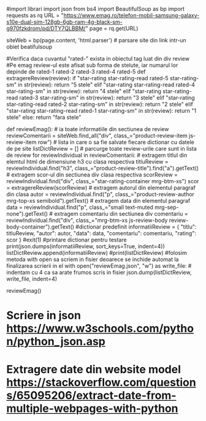 #import librari
import json
from bs4 import BeautifulSoup as bp
import requests as rq
URL = "https://www.emag.ro/telefon-mobil-samsung-galaxy-s10e-dual-sim-128gb-6gb-ram-4g-black-sm-g970fzkdrom/pd/DTY7QLBBM/"
page = rq.get(URL)

siteWeb = bp(page.content, 'html.parser') # parsare site din link intr-un obiet  beatifulsoup

#Verifica daca cuvantul "rated-" exista in obiectul tag luat din div review
#Pe emag review-ul este afisat sub forma de stelute, iar numarul lor depinde de rated-1 rated-2 rated-3 rated-4 rated-5
def extragereReview(review):
    if "star-rating star-rating-read rated-5 star-rating-sm" in str(review):
        return "5 stele"
    elif "star-rating star-rating-read rated-4 star-rating-sm" in str(review):
        return "4 stele"
    elif "star-rating star-rating-read rated-3 star-rating-sm" in str(review):
        return "3 stele"
    elif "star-rating star-rating-read rated-2 star-rating-sm" in str(review):
        return "2 stele"
    elif "star-rating star-rating-read rated-1 star-rating-sm" in str(review):
        return "1 stele"
    else:
        return "fara stele"

def reviewEmag():
    # ia toate informatiile din sectiunea de review
    reviewComentarii =  siteWeb.find_all("div", class_="product-review-item js-review-item row")
    # lista in care o sa fie salvate fiecare dictionar cu datele de pe site
    listDictReview = []
    # parcurge toate review-urile care sunt in lista de review
    for reviewIndividual in reviewComentarii:
        # extragem titlul din elemtul html de dimensiune h3 cu clasa respectiva
        titluReview = reviewIndividual.find("h3", class_="product-review-title").find("a").getText()
        # extragem scor-ul din sectiunea div clasa respectiva
        scorReview = reviewIndividual.find("div", class_="star-rating-container mrg-btm-xs")
        scor = extragereReview(scorReview)
        # extragem autorul din elementul paragraf din clasa
        autor = reviewIndividual.find("p", class_="product-review-author mrg-top-xs semibold").getText()
        # extragem data din elementul paragraf
        data = reviewIndividual.find("p", class_="small text-muted mrg-sep-none").getText()
        # extragem comentariu din sectiunea div
        comentariu = reviewIndividual.find("div", class_="mrg-btm-xs js-review-body review-body-container").getText()
        #dictionar predefinit
        informatiiReview = {
            "titlu": titluReview,
            "autor": autor,
            "data": data,
            "comentariu": comentariu,
            "rating": scor
        }
        #exit(1)
        #printare dictionar pentru testare
        print(json.dumps(informatiiReview, sort_keys=True, indent=4))
        listDictReview.append(informatiiReview)
    #print(listDictReview)
    #folosim metoda with open sa scriem in fisier deoarece se inchide automat la finalizarea scrierii in el
    with open("reviewEmag.json", "w") as write_file:
        # indentam cu 4 ca sa arate frumos scris in fisier
        json.dump(listDictReview, write_file, indent=4)

reviewEmag()


# Scriere in json https://www.w3schools.com/python/python_json.asp
# Extragere date din website model https://stackoverflow.com/questions/65095206/extract-date-from-multiple-webpages-with-python
